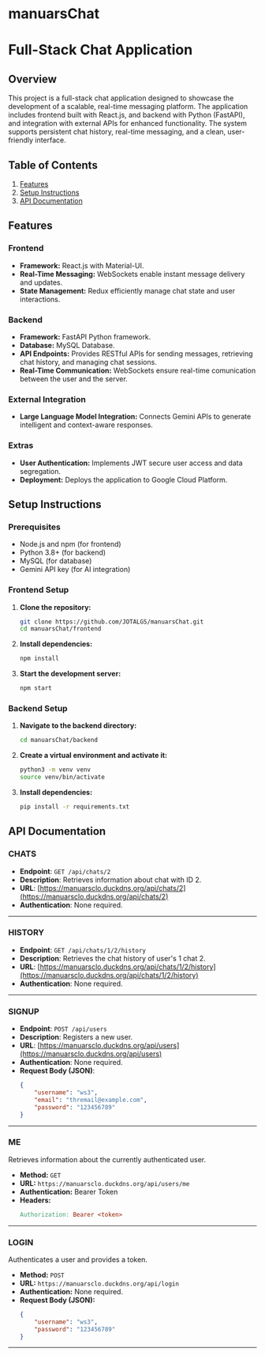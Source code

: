﻿# manuarsChat

# Full-Stack Chat Application

## Overview

This project is a full-stack chat application designed to showcase the development of a scalable, real-time messaging platform. The application includes frontend built with React.js, and backend with Python (FastAPI), and integration with external APIs for enhanced functionality. The system supports persistent chat history, real-time messaging, and a clean, user-friendly interface.

## Table of Contents

1. [Features](#Features)
2. [Setup Instructions](#setup-instructions)
3. [API Documentation](#api-documentation)

## Features

### Frontend
- **Framework:** React.js with Material-UI.
- **Real-Time Messaging:** WebSockets enable instant message delivery and updates.
- **State Management:** Redux efficiently manage chat state and user interactions.

### Backend
- **Framework:** FastAPI Python framework.
- **Database:** MySQL Database.
- **API Endpoints:** Provides RESTful APIs for sending messages, retrieving chat history, and managing chat sessions.
- **Real-Time Communication:** WebSockets ensure real-time comunication between the user and the server.

### External Integration
- **Large Language Model Integration:** Connects Gemini APIs to generate intelligent and context-aware responses.

### Extras
- **User Authentication:** Implements JWT secure user access and data segregation.
- **Deployment:** Deploys the application to Google Cloud Platform.


## Setup Instructions

### Prerequisites

- Node.js and npm (for frontend)
- Python 3.8+ (for backend)
- MySQL (for database)
- Gemini API key (for AI integration)

### Frontend Setup

1. **Clone the repository:**
   ```bash
   git clone https://github.com/JOTALGS/manuarsChat.git
   cd manuarsChat/frontend

2. **Install dependencies:**
   ```bash
   npm install

3. **Start the development server:**
   ```bash
   npm start


### Backend Setup

1. **Navigate to the backend directory:**
   ```bash
   cd manuarsChat/backend
   
2. **Create a virtual environment and activate it:**
   ```bash
   python3 -m venv venv
   source venv/bin/activate

3. **Install dependencies:**
   ```bash
   pip install -r requirements.txt

## API Documentation

### CHATS
- **Endpoint**: `GET /api/chats/2`
- **Description**: Retrieves information about chat with ID 2.
- **URL**: [https://manuarsclo.duckdns.org/api/chats/2](https://manuarsclo.duckdns.org/api/chats/2)
- **Authentication**: None required.

---

### HISTORY
- **Endpoint**: `GET /api/chats/1/2/history`
- **Description**: Retrieves the chat history of user's 1 chat 2.
- **URL**: [https://manuarsclo.duckdns.org/api/chats/1/2/history](https://manuarsclo.duckdns.org/api/chats/1/2/history)
- **Authentication**: None required.

---

### SIGNUP
- **Endpoint**: `POST /api/users`
- **Description**: Registers a new user.
- **URL**: [https://manuarsclo.duckdns.org/api/users](https://manuarsclo.duckdns.org/api/users)
- **Authentication**: None required.
- **Request Body (JSON)**:
  ```json
  {
      "username": "ws3",
      "email": "thremail@example.com",
      "password": "123456789"
  }

---

### ME
Retrieves information about the currently authenticated user.

- **Method:** `GET`
- **URL:** `https://manuarsclo.duckdns.org/api/users/me`
- **Authentication:** Bearer Token
- **Headers:**
  ```makefile
  Authorization: Bearer <token>

---

### LOGIN
Authenticates a user and provides a token.

- **Method:** `POST`
- **URL:** `https://manuarsclo.duckdns.org/api/login`
- **Authentication:** None required.
- **Request Body (JSON):**
  ```json
  {
      "username": "ws3",
      "password": "123456789"
  }

---
